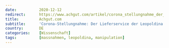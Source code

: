 ```yaml
---
date:          2020-12-12
redirect:      https://www.achgut.com/artikel/corona_stellungnahme_der_lieferservice_der_leopoldina
title:         Achgut.com
subtitle:      'Corona-Stellungnahme: Der Lieferservice der Leopoldina'
country:       DE
categories:    [Wissenschaft]
tags:          [massnahmen, leopoldina, manipulation]
---
```

